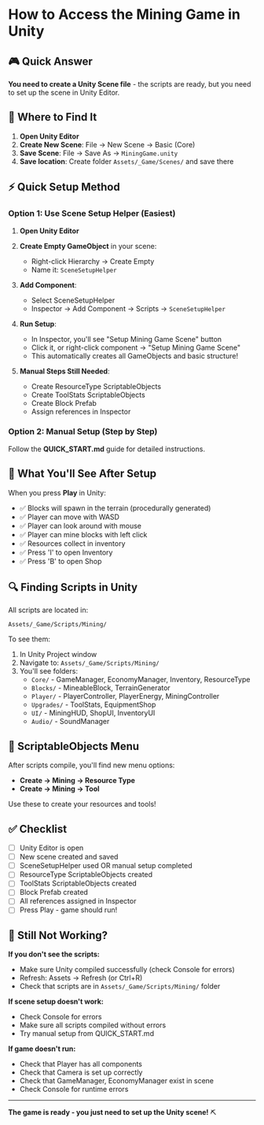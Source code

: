 # How to Access the Mining Game in Unity

## 🎮 Quick Answer

**You need to create a Unity Scene file** - the scripts are ready, but you need to set up the scene in Unity Editor.

## 📍 Where to Find It

1. **Open Unity Editor**
2. **Create New Scene**: File → New Scene → Basic (Core)
3. **Save Scene**: File → Save As → `MiningGame.unity`
4. **Save location**: Create folder `Assets/_Game/Scenes/` and save there

## ⚡ Quick Setup Method

### Option 1: Use Scene Setup Helper (Easiest)

1. **Open Unity Editor**
2. **Create Empty GameObject** in your scene:
   - Right-click Hierarchy → Create Empty
   - Name it: `SceneSetupHelper`
3. **Add Component**:
   - Select SceneSetupHelper
   - Inspector → Add Component → Scripts → `SceneSetupHelper`
4. **Run Setup**:
   - In Inspector, you'll see "Setup Mining Game Scene" button
   - Click it, or right-click component → "Setup Mining Game Scene"
   - This automatically creates all GameObjects and basic structure!

5. **Manual Steps Still Needed**:
   - Create ResourceType ScriptableObjects
   - Create ToolStats ScriptableObjects  
   - Create Block Prefab
   - Assign references in Inspector

### Option 2: Manual Setup (Step by Step)

Follow the **QUICK_START.md** guide for detailed instructions.

## 🎯 What You'll See After Setup

When you press **Play** in Unity:
- ✅ Blocks will spawn in the terrain (procedurally generated)
- ✅ Player can move with WASD
- ✅ Player can look around with mouse
- ✅ Player can mine blocks with left click
- ✅ Resources collect in inventory
- ✅ Press 'I' to open Inventory
- ✅ Press 'B' to open Shop

## 🔍 Finding Scripts in Unity

All scripts are located in:
```
Assets/_Game/Scripts/Mining/
```

To see them:
1. In Unity Project window
2. Navigate to: `Assets/_Game/Scripts/Mining/`
3. You'll see folders:
   - `Core/` - GameManager, EconomyManager, Inventory, ResourceType
   - `Blocks/` - MineableBlock, TerrainGenerator
   - `Player/` - PlayerController, PlayerEnergy, MiningController
   - `Upgrades/` - ToolStats, EquipmentShop
   - `UI/` - MiningHUD, ShopUI, InventoryUI
   - `Audio/` - SoundManager

## 📝 ScriptableObjects Menu

After scripts compile, you'll find new menu options:
- **Create → Mining → Resource Type**
- **Create → Mining → Tool**

Use these to create your resources and tools!

## ✅ Checklist

- [ ] Unity Editor is open
- [ ] New scene created and saved
- [ ] SceneSetupHelper used OR manual setup completed
- [ ] ResourceType ScriptableObjects created
- [ ] ToolStats ScriptableObjects created
- [ ] Block Prefab created
- [ ] All references assigned in Inspector
- [ ] Press Play - game should run!

## 🐛 Still Not Working?

**If you don't see the scripts:**
- Make sure Unity compiled successfully (check Console for errors)
- Refresh: Assets → Refresh (or Ctrl+R)
- Check that scripts are in `Assets/_Game/Scripts/Mining/` folder

**If scene setup doesn't work:**
- Check Console for errors
- Make sure all scripts compiled without errors
- Try manual setup from QUICK_START.md

**If game doesn't run:**
- Check that Player has all components
- Check that Camera is set up correctly
- Check that GameManager, EconomyManager exist in scene
- Check Console for runtime errors

---

**The game is ready - you just need to set up the Unity scene!** ⛏️

